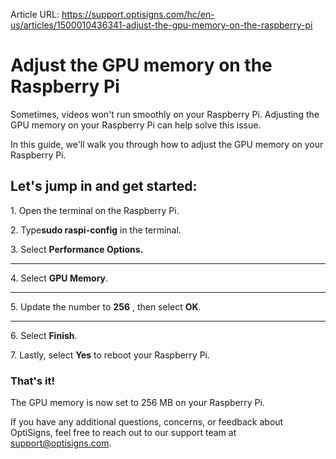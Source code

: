 Article URL: https://support.optisigns.com/hc/en-us/articles/1500010436341-adjust-the-gpu-memory-on-the-raspberry-pi

# Adjust the GPU memory on the Raspberry Pi

Sometimes, videos won't run smoothly on your Raspberry Pi. Adjusting the GPU
memory on your Raspberry Pi can help solve this issue.

In this guide, we'll walk you through how to adjust the GPU memory on your
Raspberry Pi.

## Let's jump in and get started:

1\. Open the terminal on the Raspberry Pi.

2\. Type**sudo raspi-config** in the terminal.

3\. Select **Performance Options.**

****

4\. Select **GPU Memory**.

****

5\. Update the number to **256** , then select **OK**.

****

6\. Select **Finish**.

7\. Lastly, select **Yes** to reboot your Raspberry Pi.

### That's it!

The GPU memory is now set to 256 MB on your Raspberry Pi.

If you have any additional questions, concerns, or feedback about OptiSigns,
feel free to reach out to our support team at support@optisigns.com.

